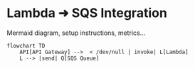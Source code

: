 # Lambda ➜ SQS Integration

Mermaid diagram, setup instructions, metrics…

```mermaid
flowchart TD
    API[API Gateway] -->  < /dev/null | invoke| L[Lambda]
    L --> |send| Q[SQS Queue]
```
